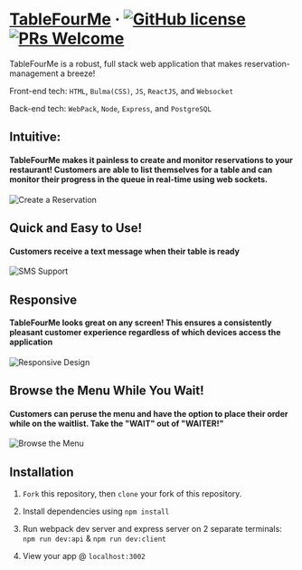 # [TableFourMe](http://www.tablefour.me) &middot; [![GitHub license](https://img.shields.io/badge/license-MIT-blue.svg)](https://github.com/byeong0430/Final-project-Quickchen/LICENSE)  [![PRs Welcome](https://img.shields.io/badge/PRs-welcome-brightgreen.svg)]()

TableFourMe is a robust, full stack web application that makes reservation-management a breeze!

Front-end tech: `HTML`, `Bulma(CSS)`, `JS`, `ReactJS`, and `Websocket`

Back-end tech: `WebPack`,  `Node`, `Express`, and `PostgreSQL` 



## **Intuitive:** 
#### TableFourMe makes it painless to create and monitor reservations to your restaurant! Customers are able to list themselves for a table and can monitor their progress in the queue in real-time using web sockets. 


![Create a Reservation](https://imgur.com/beewurY.gif)


## **Quick and Easy to Use!** 
#### Customers receive a text message when their table is ready


![SMS Support](https://i.imgur.com/haTwVfs.jpg)

## **Responsive** 
#### TableFourMe looks great on any screen! This ensures a consistently pleasant customer experience regardless of which devices access the application


![Responsive Design](https://imgur.com/4M1cWlV.gif)

## **Browse the Menu While You Wait!** 
#### Customers can peruse the menu and have the option to place their order while on the waitlist. Take the "WAIT" out of "WAITER!"



![Browse the Menu](https://imgur.com/N5cbx9U.gif)


## Installation

1. `Fork` this repository, then `clone` your fork of this repository.

2. Install dependencies using ``npm install``

3. Run webpack dev server and express server on 2 separate terminals:
`npm run dev:api` & `npm run dev:client`

4. View your app @ `localhost:3002`


